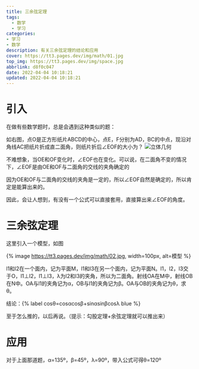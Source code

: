 ```yaml
---
title: 三余弦定理
tags:
  - 数学
  - 学习
categories: 
- 学习
- 数学
description: 有关三余弦定理的结论和应用
cover: https://tt3.pages.dev/img/math/01.jpg
top_img: https://tt3.pages.dev/img/space.jpg
abbrlink: d8f0c047
date: 2022-04-04 10:18:21
updated: 2022-04-04 10:18:21
---
```

# 引入
在做有些数学题时，总是会遇到这种类似的题：

如右图，点O是正方形纸片ABCD的中心，点E，F分别为AD，BC的中点，现沿对角线AC把纸片折成直二面角，则纸片折后∠EOF的大小为？
![立体几何](https://tt3.pages.dev/img/math/01.jpg)

不难想象，当OE和OF变化时，∠EOF也在变化。可以说，在二面角不变的情况下，∠EOF是由OE和OF与二面角的交线的夹角确定的

因为OE和OF与二面角的交线的夹角是一定的，所以∠EOF自然是确定的，所以肯定是能算出来的。

因此，会让人想到，有没有一个公式可以直接套用，直接算出来∠EOF的角度。

# 三余弦定理

这里引入一个模型，如图

{% image https://tt3.pages.dev/img/math/02.jpg, width=100px, alt=模型 %}

l1和l2在一个面内，记为平面M，l1和l3在另一个面内，记为平面N。l1，l2，l3交于O，l1⊥l2，l1⊥l3，λ为l2和l3的夹角，所以为二面角。射线OA在M中，射线OB在N中。OA与l1的夹角记为α，OB与l1的夹角记为β。OA与OB的夹角记为θ，求θ。

结论：{% label cosθ=cosαcosβ+sinαsinβcosλ blue %}

至于怎么推的，以后再说。（提示：勾股定理+余弦定理就可以推出来）

# 应用
对于上面那道题，α=135º，β=45º，λ=90º，带入公式可得θ=120º